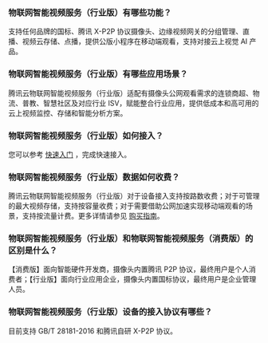 ### 物联网智能视频服务（行业版）有哪些功能？
支持任何品牌的国标、腾讯 X-P2P 协议摄像头、边缘视频网关的分组管理、直播、视频云存储、点播，提供公版小程序在移动端观看，支持对接云上视觉 AI 产品。

### 物联网智能视频服务（行业版）有哪些应用场景？
腾讯云物联网智能视频服务（行业版）适配有摄像头公网观看需求的连锁商超、物流、普教、智慧社区及对应行业 ISV，赋能整合行业应用，提供低成本和高可用的云上视频监控、存储和智能分析方案。

### 物联网智能视频服务（行业版）如何接入？
您可以参考 [快速入门](https://cloud.tencent.com/document/product/1361/50433) ，完成快速接入。

### 物联网智能视频服务（行业版）数据如何收费？
腾讯云物联网智能视频服务（行业版）对于设备接入支持按路数收费；对于可管理的最大视频存储，支持按容量收费；对于需要借助公网加速实现移动端观看的场景，支持按流量计费。更多详情请参见 [购买指南](https://cloud.tencent.com/document/product/1361/50727)。

### 物联网智能视频服务（行业版）和物联网智能视频服务（消费版）的区别是什么？
【消费版】面向智能硬件开发商，摄像头内置腾讯 P2P 协议，最终用户是个人消费者；【行业版】面向行业应用企业，摄像头内置国标协议，最终用户是企业管理人员。

### 物联网智能视频服务（行业版）设备的接入协议有哪些？
目前支持 GB/T 28181-2016 和腾讯自研 X-P2P 协议。

